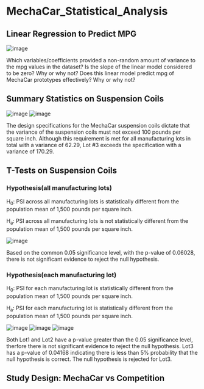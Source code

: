 # MechaCar_Statistical_Analysis
## Linear Regression to Predict MPG

![image](https://user-images.githubusercontent.com/97318406/165199191-5775467b-c8fd-4751-9741-0a6126d4f32f.png)

Which variables/coefficients provided a non-random amount of variance to the mpg values in the dataset?
Is the slope of the linear model considered to be zero? Why or why not?
Does this linear model predict mpg of MechaCar prototypes effectively? Why or why not?

## Summary Statistics on Suspension Coils

![image](https://user-images.githubusercontent.com/97318406/165199760-d5850cc0-7a19-42d4-8985-e7063e639afc.png)
![image](https://user-images.githubusercontent.com/97318406/165199987-743ecc29-95db-4e04-9161-3fdef7037273.png)

The design specifications for the MechaCar suspension coils dictate that the variance of the suspension coils must not exceed 100 pounds per square inch. Although this requirement is met for all manufacturing lots in total with a variance of 62.29, Lot #3 exceeds the specification with a variance of 170.29.

## T-Tests on Suspension Coils
### Hypothesis(all manufacturing lots)
H<sub>0</sub>: PSI across all manufacturing lots is statistically different from the population mean of 1,500 pounds per square inch.

H<sub>a</sub>: PSI across all manufacturing lots is not statistically different from the population mean of 1,500 pounds per square inch.

![image](https://user-images.githubusercontent.com/97318406/165226366-50b5480c-2cf8-4f86-b46f-194962d704ec.png)

Based on the common 0.05 significance level, with the p-value of 0.06028, there is not significant evidence to reject the null hypothesis. 

### Hypothesis(each manufacturing lot)
H<sub>0</sub>: PSI for each manufacturing lot is statistically different from the population mean of 1,500 pounds per square inch.

H<sub>a</sub>: PSI for each manufacturing lot is statistically different from the population mean of 1,500 pounds per square inch.

![image](https://user-images.githubusercontent.com/97318406/165226480-52e70e13-74bc-48dc-ba9a-9936479392b4.png)
![image](https://user-images.githubusercontent.com/97318406/165226600-71212c69-9c68-4f43-83fd-7a67be4514f2.png)
![image](https://user-images.githubusercontent.com/97318406/165228144-441bdadf-f0e9-4f0c-b4e8-4bdeb3bbc64d.png)

Both Lot1 and Lot2 have a p-value greater than the 0.05 significance level, therfore there is not significant evidence to reject the null hypothesis. Lot3 has a p-value of 0.04168 indicating there is less than 5% probability that the null hypothesis is correct. The null hypothesis is rejected for Lot3.

## Study Design: MechaCar vs Competition
